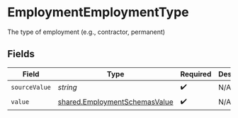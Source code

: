 # EmploymentEmploymentType

The type of employment (e.g., contractor, permanent)


## Fields

| Field                                                                          | Type                                                                           | Required                                                                       | Description                                                                    |
| ------------------------------------------------------------------------------ | ------------------------------------------------------------------------------ | ------------------------------------------------------------------------------ | ------------------------------------------------------------------------------ |
| `sourceValue`                                                                  | *string*                                                                       | :heavy_check_mark:                                                             | N/A                                                                            |
| `value`                                                                        | [shared.EmploymentSchemasValue](../../models/shared/employmentschemasvalue.md) | :heavy_check_mark:                                                             | N/A                                                                            |